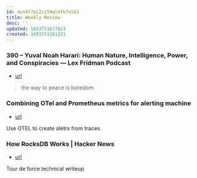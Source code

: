 ```yaml
---
id: 4yn6f7pi2ii59ql4fkfol61
title: Weekly Review
desc: ''
updated: 1693751677623
created: 1693751281321
---
```



### 390 – Yuval Noah Harari: Human Nature, Intelligence, Power, and Conspiracies — Lex Fridman Podcast

- [url](https://www.notion.so/390-Yuval-Noah-Harari-Human-Nature-Intelligence-Power-and-Conspiracies-Lex-Fridman-Podcast--25d89907db2f4803bf206611a0fa9862?pvs=4)

> the way to peace is boredom

### Combining OTel and Prometheus metrics for alerting machine
- [url](https://www.notion.so/Combining-OTel-and-Prometheus-metrics-for-alerting-machine-e5dbee98a79b46beb24bb6cbbf9a8fab?pvs=4)

Use OTEL to create aletrs from traces

### How RocksDB Works | Hacker News
- [url](https://www.notion.so/How-RocksDB-Works-Hacker-News-805c7070d6ce40138e9fc27cfebb3f0e?pvs=4)

Tour de force technical writeup 
